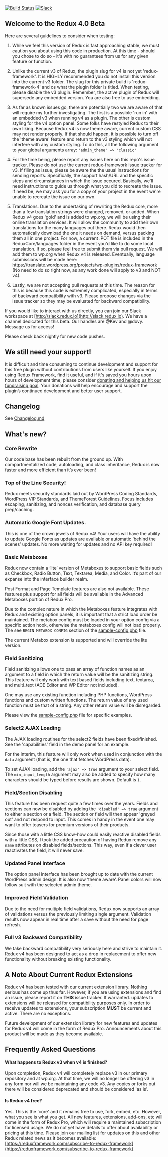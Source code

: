 [![Build Status](https://travis-ci.org/reduxframework/redux-framework-4.png?branch=master)](https://travis-ci.org/reduxframework/redux-framework-4) [![Slack](https://redux-slackin.herokuapp.com/badge.svg)](https://redux-slackin.herokuapp.com) 
## Welcome to the Redux 4.0 Beta

Here are several guidelines to consider when testing:

1. While we feel this version of Redux is fast approaching stable, we must caution you about using this code in production.  At this time - should you chose to do so - it's with no guarantees from us for any given feature or function.

2. Unlike the current v3 of Redux, the plugin slug for v4 is not yet 'redux-framework'.  It is HIGHLY recommended you do not install this version into the current v3 folder.  The slug for this private build is 'redux-framework-4' and os what the plugin folder is titled.  When testing, please disable the v3 plugin.  Remember, the active plugin of Redux will supersede any embedded version.  You are also free to use embedding.

3. As far as known issues go, there are potentially two we are aware of that will require my further investigating.  The first is a possible 'run in' with an embedded v3 when running v4 as a plugin.  The other is custom styling for the v4 option panel.  Some folks have restyled Redux to their own liking.  Because Redux v4 is now theme aware, current custom CSS may not render properly.  If that should happen, it is possible to turn off the 'theme aware' feature and return to the v3 styling which will not interfere with any custom styling.  To do this, all the following argument to your global arguments array: `'admin_theme' => 'classic'`

4. For the time being, please report any issues here on this repo's issue tracker.  Please do not use the current redux-framework issue tracker for v3.  If filing as issue, please be aware the the usual instructions for sending reports.  Specifically, the support hash/URL and the specific steps and circumstances in which the issue occured.  Basically, we'll need instructions to guide us through what you did to recreate the issue.  If need be, we may ask you for a copy of your project in the event we're unable to recreate the issue on our own.

5. Translations.  Due to the undertaking of rewriting the Redux core, more than a few translation strings were changed, removed, or added.  When Redux v4 goes 'gold' and is added to wp.org, we will be using their online translation services.  It will allow the community to add their own translations for the many languages out there.  Redux would then automatically download the one it needs on demand, versus packing them all in one project.  For now, a current .POT file is included in the ReduxCore/languages folder in the event you'd like to do some local translation.  If so, please feel free to submit them via pull request.  We will add them to wp.org when Redux v4 is released.  Eventually, language submissions will be made here:  https://translate.wordpress.org/projects/wp-plugins/redux-framework (No need to do so right now, as any work done will apply to v3 and NOT v4).

6. Lastly, we are not accepting pull requests at this time.  The reason for this is because this code is extremely complicated, especially in terms of backward compatibility with v3.  Please propose changes via the issue tracker so they may be evaluated for backward compatibility.

If you would like to interact with us directly, you can join our Slack workspace at [http://slack.redux.io](http://slack.redux.io).  We have a channel dedicated for this beta.  Our handles are @Kev and @dovy.  Message us for access!

Please check back nightly for new code pushes.

## We still need your support!

It is difficult and time consuming to continue development and support for this free plugin without contributions from users like yourself.  If you enjoy using Redux Framework, find it useful, and if it's saved you hours upon hours of development time, please consider [donating and helping us hit our fundraising goal](https://www.gofundme.com/development-of-redux-framework-v4). Your donations will help encourage and support the plugin’s continued development and better user support.

## Changelog ##

See [Changelog.md](https://github.com/reduxframework/redux-framework-4/blob/master/CHANGELOG.md)

## What's new?

### Core Rewrite
Our code base has been rebuilt from the ground up.  With compartmentalized code,  autoloading, and class inheritance, Redux is now faster and more efficient than it’s ever been!

### Top of the Line Security!
Redux meets security standards laid out by WordPress Coding Standards, WordPress VIP Standards, and ThemeForest Guidelines.  Focus includes escaping, sanitizing, and nonces verification, and database query prep/caching.

### Automatic Google Font Updates.
This is one of the crown jewels of Redux v4!  Your users will have the ability to update Google Fonts as updates are available or automatic ‘behind the scenes’ updates.  No more waiting for updates and no API key required!

### Basic Metaboxes
Redux now contain a ‘lite’ version of Metaboxes to support basic fields such as Checkbox, Radio Button, Text, Textarea, Media, and Color.  It’s part of our expanse into the interface builder realm.

Post Format and Page Template features are also not available.  These features plus support for all fields will be available in the Advanced Metaboxes portion of Redux Pro.

Due to the complex nature in which the Metaboxes feature integrates with Redux and existing option panels, it is important that a strict load order be maintained.  The metabox config must be loaded in your option config via a specific action hook, otherwise the metaboxes config will not load properly.  The see `BEGIN METABOX CONFIG` section of the [sample-config.php](https://github.com/kprovance/redux-dev/blob/master/sample/sample-config.php) file.

The current Metabox extension *is* supported and will override the lite version. 

### Field Sanitizing
Field sanitizing allows one to pass an array of function names as an argument to a field in which the return value will be the sanitizing string.  This feature will only work with text based fields including text, textarea, and multi_text (ACE Editor and WP Editor not included).

One may use any existing function including PHP functions, WordPress functions and custom written functions.  The return value of any used function must be that of a string.  Any other return value will be disregarded.

Please view the [sample-config.php](https://github.com/reduxframework/redux-framework-4/blob/master/sample/sample-config.php) file for specific examples.

### Select2 AJAX Loading
The AJAX loading routines for the select2 fields have been fixed/finished.  See the 'capabilities' field in the demo panel for an example.  

For the interim, this feature will only work when used in conjunction with the `data` argument (that is, the one that fetches WordPress data).  

To set AJAX loading, add the `'ajax' => true` argument to your select field.  The `min_input_length` argument may also be added to specify how many characters should be typed before results are shown.  Default is `1`.

### Field/Section Disabling
This feature has been request quite a few times over the years.  Fields and sections can now be disabled by adding the `'disabled' => true` argument to either a section or a field.  The section or field will then appear 'greyed out' and not respond to input.  This comes in handy in the event one may want to offer teasers for premium versions of their products.

Since those with a little CSS know-how could easily reactive disabled fields with a little CSS, I took the added precaution of having Redux remove any `name` attributes on disabled fields/sections.  This way, even if a clever user reactivates the field, it will never save.

### Updated Panel Interface
The option panel interface has been brought up to date with the current WordPress admin design.  It is also now ‘theme aware’.  Panel colors will now follow suit with the selected admin theme.

### Improved Field Validation
Due to the need for multiple field validations, Redux now supports an array of validations versus the previously limiting single argument.  Validation results now appear in real time after a save without the need for page refresh.

### Full v3 Backward Compatibility
We take backward compatibility very seriously here and strive to maintain it.  Redux v4 has been designed to act as a drop in replacement to offer new functionality without breaking existing functionality.

## A Note About Current Redux Extensions
Redux v4 has been tested with our current extension library.  Nothing serious has come up thus far.  However, if you are using extensions and find an issue, please report it on **THIS** issue tracker.  If warranted. updates to extensions will be released for compatibility purposes only.  In order to receive updates to extensions, your subscription **MUST** be current and active.  There are no exceptions.

Future development of our extension library for new features and updates for Redux v4 will come in the form of Redux Pro.  Announcements about this product will be made as they become available.

## Frequently Asked Questions
#### What happens to Redux v3 when v4 is finished?
Upon completion, Redux v4 will completely replace v3 in our primary repository and at wp.org.  At that time, we will no longer be offering v3 in any form nor will we be maintaining any code v3.  Any copies or forks out there will be considered deprecated and should be considered 'as is'. 

#### Is Redux v4 free?
Yes.  This is the 'core' and it remains free to use, fork, embed, etc.  However, what you see is what you get.  All new features, extensions, add-ons, etc will come in the form of Redux Pro, which will require a maintained subscription for licensed usage.  We do not yet have details to offer about availability or pricing at this time.  Please join our mailing list for updates on this and other Redux related news as it becomes available: [https://reduxframework.com/subscribe-to-redux-framework](https://reduxframework.com/subscribe-to-redux-framework)